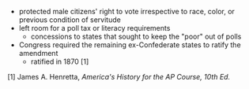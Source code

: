 - protected male citizens' right to vote irrespective to race, color, or previous condition of servitude
- left room for a poll tax or literacy requirements
	- concessions to states that sought to keep the "poor" out of polls
- Congress required the remaining ex-Confederate states to ratify the amendment
	- ratified in 1870 [1]

[1] James A. Henretta, *America's History for the AP Course, 10th Ed.*